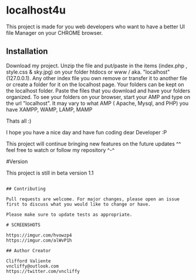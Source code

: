 # localhost4u

This project is made for you web developers who want to have a better UI file Manager on your CHROME browser. 

## Installation

Download my project. Unzip the file and put/paste in the items (index.php , style.css & sky.jpg) on your folder htdocs or www / aka. "localhost" (127.0.0.1).
Any other index file you own remove or transfer it to another file or create a folder for it on the localhost page.
Your folders can be kept on the localhost folder. 
Paste the files that you download and have your folders organized. 
To see your folders on your browser, start your AMP and type on the url "localhost".
It may vary to what AMP ( Apache, Mysql, and PHP) you have XAMPP, WAMP, LAMP, MAMP

Thats all :) 

I hope you have a nice day and have fun coding dear Developer :P

This project will continue bringing new features on the future updates ^^ feel free to watch or follow my repository ^-^

#Version

This project is still in beta version 1.1

```

## Contributing

Pull requests are welcome. For major changes, please open an issue first to discuss what you would like to change or have. 

Please make sure to update tests as appropriate.

# SCREENSHOTS

https://imgur.com/hvowzp4
https://imgur.com/alWvP1h

## Author Creator

Clifford Valiente 
vncliffy@outlook.com
https://twitter.com/vncliffy
